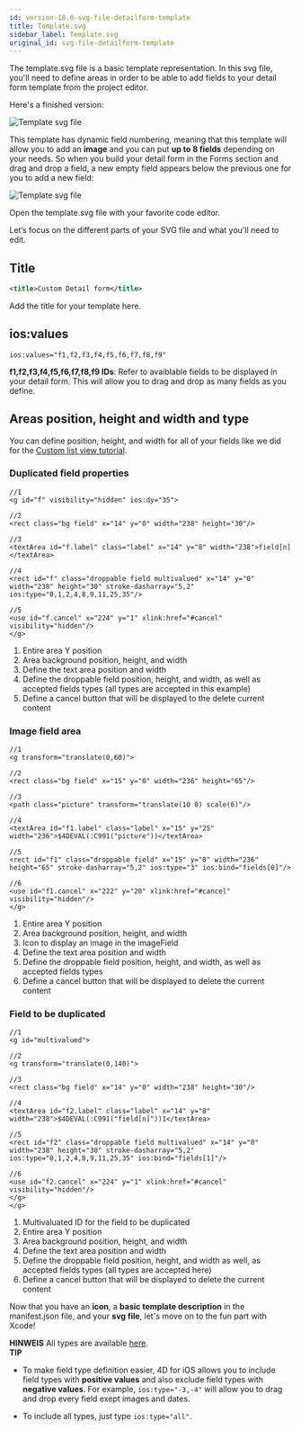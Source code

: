 ```yaml
---
id: version-18.0-svg-file-detailform-template
title: Template.svg
sidebar_label: Template.svg
original_id: svg-file-detailform-template
---
```


The template.svg file is a basic template representation. In this svg file, you'll need to define areas in order to be able to add fields to your detail form template from the project editor.

Here's a finished version:

![Template svg file](assets/en/custom-detailform/detailform-template-svg-file.png)

This template has dynamic field numbering, meaning that this template will allow you to add an **image** and you can put **up to 8 fields** depending on your needs. So when you build your detail form in the Forms section and drag and drop a field, a new empty field appears below the previous one for you to add a new field:

![Template svg file](assets/en/custom-detailform/detailform-dynamic-field-number.png)

Open the template.svg file with your favorite code editor.

Let’s focus on the different parts of your SVG file and what you'll need to edit.

## Title
```xml
<title>Custom Detail form</title>
```

Add the title for your template here.

## ios:values

```
ios:values="f1,f2,f3,f4,f5,f6,f7,f8,f9"
```

**f1,f2,f3,f4,f5,f6,f7,f8,f9 IDs**: Refer to avaiblable fields to be displayed in your detail form. This will allow you to drag and drop as many fields as you define.

## Areas position, height and width and type
You can define position, height, and width for all of your fields like  we did for the [Custom list view tutorial](creating-listform.html).

### Duplicated field properties

```
//1
<g id="f" visibility="hidden" ios:dy="35">

//2
<rect class="bg field" x="14" y="0" width="238" height="30"/>

//3
<textArea id="f.label" class="label" x="14" y="8" width="238">field[n]</textArea>

//4
<rect id="f" class="droppable field multivalued" x="14" y="0" width="238" height="30" stroke-dasharray="5,2" ios:type="0,1,2,4,8,9,11,25,35"/>

//5
<use id="f.cancel" x="224" y="1" xlink:href="#cancel" visibility="hidden"/>
</g>
```

1. Entire area Y position
2. Area background position, height, and width
3. Define the text area position and width
4. Define the droppable field position, height, and width, as well as accepted fields types (all types are accepted in this example)
5. Define a cancel button that will be displayed to the delete current content

### Image field area

```
//1
<g transform="translate(0,60)">

//2
<rect class="bg field" x="15" y="0" width="236" height="65"/>

//3
<path class="picture" transform="translate(10 0) scale(6)"/>

//4
<textArea id="f1.label" class="label" x="15" y="25" width="236">$4DEVAL(:C991("picture"))</textArea>

//5
<rect id="f1" class="droppable field" x="15" y="0" width="236" height="65" stroke-dasharray="5,2" ios:type="3" ios:bind="fields[0]"/>

//6
<use id="f1.cancel" x="222" y="20" xlink:href="#cancel" visibility="hidden"/>
</g>
```

1. Entire area Y position
2. Area background position, height, and width
3. Icon to display an image in the imageField
4. Define the text area position and width
5. Define the droppable field position, height, and width, as well as accepted fields types
6. Define a cancel button that will be displayed to delete the current content


### Field to be duplicated

```
//1
<g id="multivalued">

//2
<g transform="translate(0,140)">

//3
<rect class="bg field" x="14" y="0" width="238" height="30"/>

//4
<textArea id="f2.label" class="label" x="14" y="8" width="238">$4DEVAL(:C991("field[n]"))1</textArea>

//5
<rect id="f2" class="droppable field multivalued" x="14" y="0" width="238" height="30" stroke-dasharray="5,2" ios:type="0,1,2,4,8,9,11,25,35" ios:bind="fields[1]"/>

//6
<use id="f2.cancel" x="224" y="1" xlink:href="#cancel" visibility="hidden"/>
</g>
</g>
```

1. Multivaluated ID for the field to be duplicated
2. Entire area Y position
3. Area background position, height, and width
4. Define the text area position and width
5. Define the droppable field position, height, and width as well, as accepted fields types (all types are accepted here)
6. Define a cancel button that will be displayed to delete the current content

Now that you have an **icon**, a **basic template description** in the manifest.json file, and your **svg file**, let's move on to the fun part with Xcode!<div markdown="1" class = "tips">
**HINWEIS**
All types are available [here](http://doc.4d.com/4Dv17/4D/17/Field-and-Variable-Types.302-3729410.en.html).</div> <div markdown="1" class = "tips">
**TIP**

* To make field type definition easier, 4D for iOS allows you to include field types with **positive values** and also exclude field types with **negative values**. For example, `ios:type="-3,-4"` will allow you to drag and drop every field exept images and dates.

* To include all types, just type `ios:type="all"`.</div>
